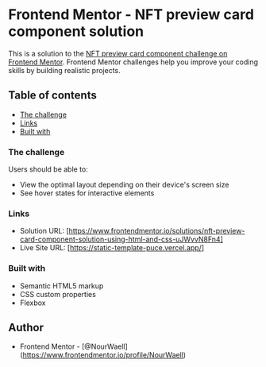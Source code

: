 # Frontend Mentor - NFT preview card component solution

This is a solution to the [NFT preview card component challenge on Frontend Mentor](https://www.frontendmentor.io/challenges/nft-preview-card-component-SbdUL_w0U). Frontend Mentor challenges help you improve your coding skills by building realistic projects.

## Table of contents

- [The challenge](#the-challenge)
- [Links](#links)
- [Built with](#built-with)

### The challenge

Users should be able to:

- View the optimal layout depending on their device's screen size
- See hover states for interactive elements


### Links

- Solution URL: [https://www.frontendmentor.io/solutions/nft-preview-card-component-solution-using-html-and-css-uJWvvN8Fn4]
- Live Site URL: [https://static-template-puce.vercel.app/]

### Built with

- Semantic HTML5 markup
- CSS custom properties
- Flexbox

## Author

- Frontend Mentor - [@NourWaell] (https://www.frontendmentor.io/profile/NourWaell)
